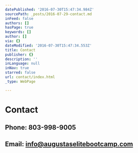 ```yaml
---
datePublished: '2016-07-30T15:47:34.984Z'
sourcePath: _posts/2016-07-29-contact.md
inFeed: false
authors: []
hasPage: true
keywords: []
author: []
via: {}
dateModified: '2016-07-30T15:47:34.553Z'
title: Contact
publisher: {}
description: ''
inLanguage: null
inNav: true
starred: false
url: contact/index.html
_type: WebPage

---
```

# Contact

## Phone: 803-998-9005

## Email: info@augustaselitebootcamp.com